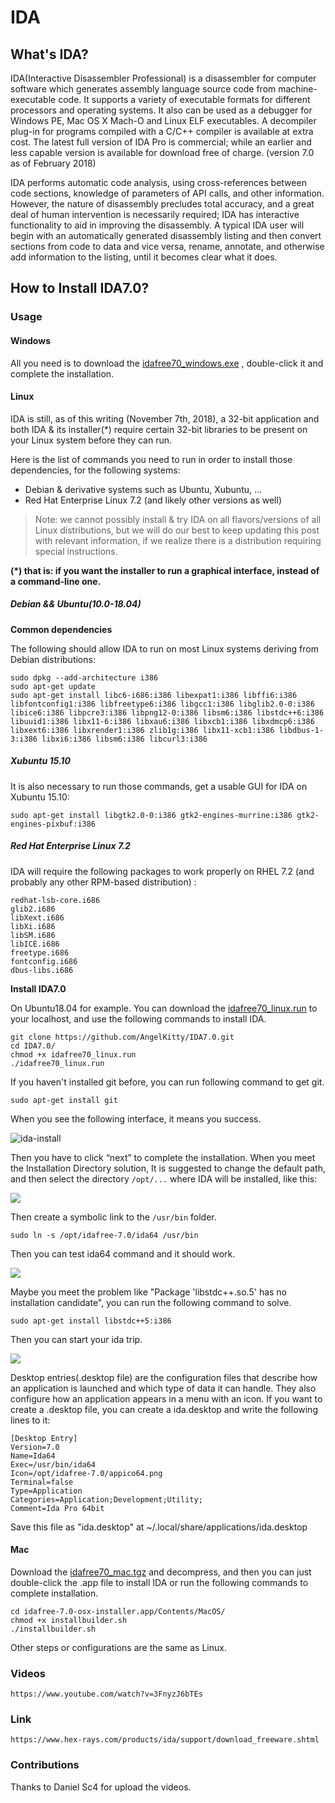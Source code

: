 # IDA

## What's IDA?

IDA(Interactive Disassembler Professional) is a disassembler for computer software which generates assembly language source code from machine-executable code. It supports a variety of  executable formats for different processors and operating systems. It also can be used as a debugger for Windows PE, Mac OS X Mach-O and Linux ELF executables. A decompiler plug-in for programs compiled with a C/C++ compiler is available at extra cost. The latest full version of IDA Pro is commercial; while an earlier and less capable version is available for download free of charge. (version 7.0 as of February 2018)

IDA performs automatic code analysis, using cross-references between code sections, knowledge of parameters of API calls, and other information. However, the nature of disassembly precludes total accuracy, and a great deal of human intervention is necessarily required; IDA has interactive functionality to aid in improving the disassembly. A typical IDA user will begin with an automatically generated disassembly listing and then convert sections from code to data and vice versa, rename, annotate, and otherwise add information to the listing, until it becomes clear what it does.

## How to Install IDA7.0?

### Usage

#### Windows

All you need is to download the [idafree70_windows.exe](https://github.com/AngelKitty/IDA7.0/blob/master/idafree70_windows.exe) , double-click it and complete the installation.

#### Linux

IDA is still, as of this writing (November 7th, 2018), a 32-bit application and both IDA & its installer(*) require certain 32-bit libraries to be present on your Linux system before they can run.

Here is the list of commands you need to run in order to install those dependencies, for the following systems:

- Debian & derivative systems such as Ubuntu, Xubuntu, …
- Red Hat Enterprise Linux 7.2 (and likely other versions as well)

> Note: we cannot possibly install & try IDA on all flavors/versions of all Linux distributions, but we will do our best to keep updating this post with relevant information, if we realize there is a distribution requiring special instructions.

**(*) that is: if you want the installer to run a graphical interface, instead of a command-line one.**

##### Debian && Ubuntu(10.0-18.04)

**Common dependencies**

The following should allow IDA to run on most Linux systems deriving from Debian distributions:

```shell
sudo dpkg --add-architecture i386
sudo apt-get update
sudo apt-get install libc6-i686:i386 libexpat1:i386 libffi6:i386 libfontconfig1:i386 libfreetype6:i386 libgcc1:i386 libglib2.0-0:i386 libice6:i386 libpcre3:i386 libpng12-0:i386 libsm6:i386 libstdc++6:i386 libuuid1:i386 libx11-6:i386 libxau6:i386 libxcb1:i386 libxdmcp6:i386 libxext6:i386 libxrender1:i386 zlib1g:i386 libx11-xcb1:i386 libdbus-1-3:i386 libxi6:i386 libsm6:i386 libcurl3:i386 
```

##### Xubuntu 15.10 

It is also necessary to run those commands, get a usable GUI for IDA on Xubuntu 15.10:

```shell
sudo apt-get install libgtk2.0-0:i386 gtk2-engines-murrine:i386 gtk2-engines-pixbuf:i386 
```

##### Red Hat Enterprise Linux 7.2

IDA will require the following packages to work properly on RHEL 7.2 (and probably any other RPM-based distribution) :

```shell
redhat-lsb-core.i686
glib2.i686
libXext.i686
libXi.i686
libSM.i686
libICE.i686
freetype.i686
fontconfig.i686
dbus-libs.i686 
```

**Install IDA7.0**

On Ubuntu18.04 for example. You can download the [idafree70_linux.run](https://github.com/AngelKitty/IDA7.0/blob/master/idafree70_linux.run) to your localhost, and use the following commands to install IDA.

```shell
git clone https://github.com/AngelKitty/IDA7.0.git
cd IDA7.0/
chmod +x idafree70_linux.run
./idafree70_linux.run
```

If you haven't installed git before, you can run following command to get git.

```shell
sudo apt-get install git
```

When you see the following interface, it means you success.

![ida-install](./images/install.png)

Then you have to click “next” to complete the installation. When you meet the Installation Directory solution, It is suggested to change the default path, and then select the directory `/opt/...` where IDA will be installed, like this:

![](./images/change-the-default-path.png)

Then create a symbolic link to the `/usr/bin` folder.

```shell
sudo ln -s /opt/idafree-7.0/ida64 /usr/bin
```

Then you can test ida64 command and it should work.

![](./images/ida64.png)

Maybe you meet the problem like "Package 'libstdc++.so.5' has no installation candidate", you can run the following command to solve.

```shell
sudo apt-get install libstdc++5:i386
```

Then you can start your ida trip.

![](./images/success.png) 

Desktop entries(.desktop file) are the configuration files that describe how an application is launched and which type of data it can handle. They also configure how an application appears in a menu with an icon. If you want to create a .desktop file, you can create a ida.desktop and write the following lines to it:

```shell
[Desktop Entry]
Version=7.0
Name=Ida64
Exec=/usr/bin/ida64
Icon=/opt/idafree-7.0/appico64.png
Terminal=false
Type=Application
Categories=Application;Development;Utility;
Comment=Ida Pro 64bit
```

Save this file as "ida.desktop" at ~/.local/share/applications/ida.desktop

#### Mac

Download the [idafree70_mac.tgz](https://github.com/AngelKitty/IDA7.0/blob/master/idafree70_mac.tgz) and decompress, and then you can just double-click the .app file to install IDA or run the following commands to complete installation.

```shell
cd idafree-7.0-osx-installer.app/Contents/MacOS/
chmod +x installbuilder.sh
./installbuilder.sh
```

Other steps or configurations are the same as Linux.

### Videos

```shell
https://www.youtube.com/watch?v=3FnyzJ6bTEs
```

### Link

```shell
https://www.hex-rays.com/products/ida/support/download_freeware.shtml
```

### Contributions

Thanks to Daniel Sc4 for upload the videos.